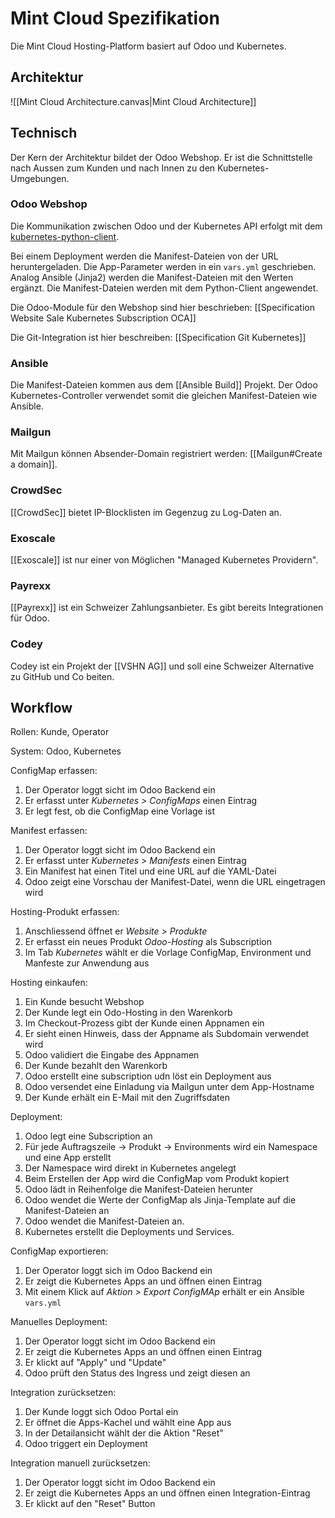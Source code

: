 
# Mint Cloud Spezifikation

Die Mint Cloud Hosting-Platform basiert auf Odoo und Kubernetes.

## Architektur

![[Mint Cloud Architecture.canvas|Mint Cloud Architecture]]

## Technisch

Der Kern der Architektur bildet der Odoo Webshop. Er ist die Schnittstelle nach Aussen zum Kunden und nach Innen zu den Kubernetes-Umgebungen.
### Odoo Webshop

Die Kommunikation zwischen Odoo und der Kubernetes API erfolgt mit dem [kubernetes-python-client](https://kubernetes.readthedocs.io/en/latest/).

Bei einem Deployment werden die Manifest-Dateien von der URL heruntergeladen. Die App-Parameter werden in ein `vars.yml` geschrieben. Analog Ansible (Jinja2) werden die Manifest-Dateien mit den Werten ergänzt. Die Manifest-Dateien werden mit dem Python-Client angewendet.

Die Odoo-Module für den Webshop sind hier beschrieben: [[Specification Website Sale Kubernetes Subscription OCA]]

Die Git-Integration ist hier beschreiben: [[Specification Git Kubernetes]]
### Ansible

Die Manifest-Dateien kommen aus dem [[Ansible Build]] Projekt. Der Odoo Kubernetes-Controller verwendet somit die gleichen Manifest-Dateien wie Ansible.
### Mailgun

Mit Mailgun können Absender-Domain registriert werden: [[Mailgun#Create a domain]].
### CrowdSec

[[CrowdSec]] bietet IP-Blocklisten im Gegenzug zu Log-Daten an.
### Exoscale

[[Exoscale]] ist nur einer von Möglichen "Managed Kubernetes Providern".
### Payrexx

[[Payrexx]] ist ein Schweizer Zahlungsanbieter. Es gibt bereits Integrationen für Odoo.
### Codey

Codey ist ein Projekt der [[VSHN AG]] und soll eine Schweizer Alternative zu GitHub und Co beiten.
## Workflow

Rollen: Kunde, Operator

System: Odoo, Kubernetes

ConfigMap erfassen:

1. Der Operator loggt sicht im Odoo Backend ein
2. Er erfasst unter *Kubernetes > ConfigMaps* einen Eintrag
3. Er legt fest, ob die ConfigMap eine Vorlage ist

Manifest erfassen:

1. Der Operator loggt sicht im Odoo Backend ein
2. Er erfasst unter *Kubernetes > Manifests* einen Eintrag
3. Ein Manifest hat einen Titel und eine URL auf die YAML-Datei
4. Odoo zeigt eine Vorschau der Manifest-Datei, wenn die URL eingetragen wird

Hosting-Produkt erfassen:

1. Anschliessend öffnet er *Website > Produkte*
2. Er erfasst ein neues Produkt *Odoo-Hosting* als Subscription
3. Im Tab *Kubernetes* wählt er die Vorlage ConfigMap, Environment und Manfeste zur Anwendung aus

Hosting einkaufen:

1. Ein Kunde besucht Webshop
2. Der Kunde legt ein Odo-Hosting in den Warenkorb
3. Im Checkout-Prozess gibt der Kunde einen Appnamen ein
4. Er sieht einen Hinweis, dass der Appname als Subdomain verwendet wird
5. Odoo validiert die Eingabe des Appnamen
6. Der Kunde bezahlt den Warenkorb
7. Odoo erstellt eine subscription udn löst ein Deployment aus
8. Odoo versendet eine Einladung via Mailgun unter dem App-Hostname
9. Der Kunde erhält ein E-Mail mit den Zugriffsdaten

Deployment:

1. Odoo legt eine Subscription an
2. Für jede Auftragszeile -> Produkt -> Environments wird ein Namespace und eine App erstellt
3. Der Namespace wird direkt in Kubernetes angelegt
4. Beim Erstellen der App wird die ConfigMap vom Produkt kopiert
5. Odoo lädt in Reihenfolge die Manifest-Dateien herunter
6. Odoo wendet die Werte der ConfigMap als Jinja-Template auf die Manifest-Dateien an
7. Odoo wendet die Manifest-Dateien an.
8. Kubernetes erstellt die Deployments und Services.

ConfigMap exportieren:

1. Der Operator loggt sich im Odoo Backend ein
2. Er zeigt die Kubernetes Apps an und öffnen einen Eintrag
3. Mit einem Klick auf *Aktion > Export ConfigMAp* erhält er ein Ansible `vars.yml`

Manuelles Deployment:

1. Der Operator loggt sicht im Odoo Backend ein
2. Er zeigt die Kubernetes Apps an und öffnen einen Eintrag
3. Er klickt auf "Apply" und "Update"
4. Odoo prüft den Status des Ingress und zeigt diesen an

Integration zurücksetzen:

1. Der Kunde loggt sich Odoo Portal ein
2. Er öffnet die Apps-Kachel und wählt eine App aus
3. In der Detailansicht wählt der die Aktion "Reset"
4. Odoo triggert ein Deployment

Integration manuell zurücksetzen:

1. Der Operator loggt sicht im Odoo Backend ein
2. Er zeigt die Kubernetes Apps an und öffnen einen Integration-Eintrag
3. Er klickt auf den "Reset" Button